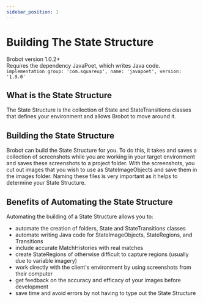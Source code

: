 ```yaml
---
sidebar_position: 1
---
```


# Building The State Structure
Brobot version 1.0.2+  
Requires the dependency JavaPoet, which writes Java code.  
`implementation group: 'com.squareup', name: 'javapoet', version: '1.9.0'`

## What is the State Structure

The State Structure is the collection of State and StateTransitions classes
that defines your environment and allows Brobot to move around it.

## Building the State Structure

Brobot can build the State Structure for you. To do this, it takes and saves 
a collection of screenshots while you are working in your target environment and 
saves these screenshots to a project folder. With the screenshots, you cut out 
images that you wish to use as StateImageObjects and save them in the images folder. 
Naming these files is very important as it helps to determine your State Structure. 

## Benefits of Automating the State Structure

Automating the building of a State Structure allows you to:  
- automate the creation of folders, State and StateTransitions classes
- automate writing Java code for StateImageObjects, StateRegions, and Transitions
- include accurate MatchHistories with real matches
- create StateRegions of otherwise difficult to capture regions 
(usually due to variable imagery)
- work directly with the client's environment by using screenshots from their computer
- get feedback on the accuracy and efficacy of your images before development
- save time and avoid errors by not having to type out the State Structure

